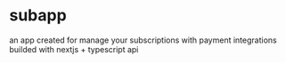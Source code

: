 # subapp
an app created for manage your subscriptions with payment integrations builded with nextjs + typescript api
